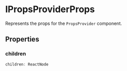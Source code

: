 # IPropsProviderProps

Represents the props for the `PropsProvider` component.

## Properties

### children

```ts
children: ReactNode
```
